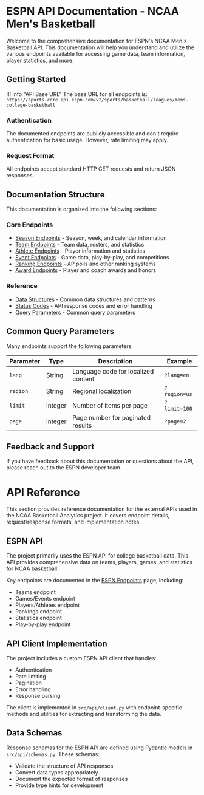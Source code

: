 # ESPN API Documentation - NCAA Men's Basketball

Welcome to the comprehensive documentation for ESPN's NCAA Men's Basketball API. This documentation will help you understand and utilize the various endpoints available for accessing game data, team information, player statistics, and more.

## Getting Started

!!! info "API Base URL"
    The base URL for all endpoints is:
    ```
    https://sports.core.api.espn.com/v2/sports/basketball/leagues/mens-college-basketball
    ```

### Authentication

The documented endpoints are publicly accessible and don't require authentication for basic usage. However, rate limiting may apply.

### Request Format

All endpoints accept standard HTTP GET requests and return JSON responses.

## Documentation Structure

This documentation is organized into the following sections:

### Core Endpoints

- [Season Endpoints](endpoints/seasons.md) - Season, week, and calendar information
- [Team Endpoints](endpoints/teams.md) - Team data, rosters, and statistics
- [Athlete Endpoints](endpoints/athletes.md) - Player information and statistics
- [Event Endpoints](endpoints/events.md) - Game data, play-by-play, and competitions
- [Ranking Endpoints](endpoints/rankings.md) - AP polls and other ranking systems
- [Award Endpoints](endpoints/awards.md) - Player and coach awards and honors

### Reference

- [Data Structures](reference/data-structures.md) - Common data structures and patterns
- [Status Codes](reference/status-codes.md) - API response codes and error handling
- [Query Parameters](reference/query-parameters.md) - Common query parameters

## Common Query Parameters

Many endpoints support the following parameters:

| Parameter | Type | Description | Example |
|-----------|------|-------------|---------|
| `lang` | String | Language code for localized content | `?lang=en` |
| `region` | String | Regional localization | `?region=us` |
| `limit` | Integer | Number of items per page | `?limit=100` |
| `page` | Integer | Page number for paginated results | `?page=2` |

## Feedback and Support

If you have feedback about this documentation or questions about the API, please reach out to the ESPN developer team.

# API Reference

This section provides reference documentation for the external APIs used in the NCAA Basketball Analytics project. It covers endpoint details, request/response formats, and implementation notes.

## ESPN API

The project primarily uses the ESPN API for college basketball data. This API provides comprehensive data on teams, players, games, and statistics for NCAA basketball.

Key endpoints are documented in the [ESPN Endpoints](espn-endpoints.md) page, including:
- Teams endpoint
- Games/Events endpoint
- Players/Athletes endpoint
- Rankings endpoint
- Statistics endpoint
- Play-by-play endpoint

## API Client Implementation

The project includes a custom ESPN API client that handles:

- Authentication
- Rate limiting
- Pagination
- Error handling
- Response parsing

The client is implemented in `src/api/client.py` with endpoint-specific methods and utilities for extracting and transforming the data.

## Data Schemas

Response schemas for the ESPN API are defined using Pydantic models in `src/api/schemas.py`. These schemas:

- Validate the structure of API responses
- Convert data types appropriately
- Document the expected format of responses
- Provide type hints for development
